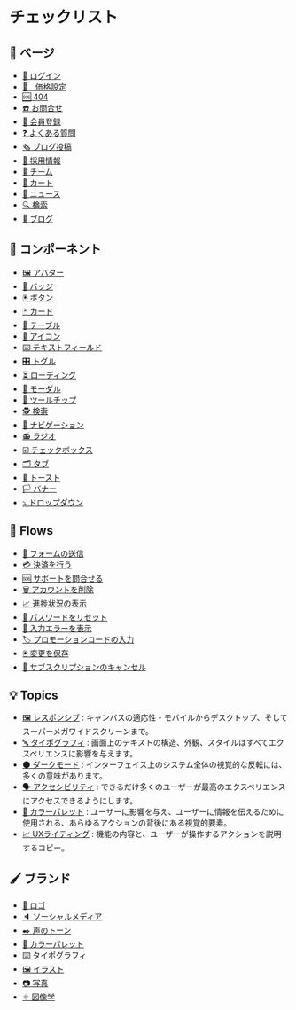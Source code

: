 # チェックリスト

## 📃 ページ

- [🔑 ログイン](/Pages/login.md)
- [💸　価格設定](/Pages/pricing.md)
- [🆘 404](/Pages/404.md)
- [☎️ お問合せ](/Pages/contact-us.md)
- [👋 会員登録](/Pages/contact-us.md)
- [❓ よくある質問](/Pages/contact-us.md)
- [🗞️ ブログ投稿](/Pages/contact-us.md)
- [🏢 採用情報](/Pages/careers.md)
- [🤝 チーム](/Pages/team.md)
- [🛒 カート](/Pages/cart.md)
- [📸 ニュース](/Pages/press.md)
- [🔍 検索](/Pages/search-page.md)
- [📰 ブログ](/Pages/blog.md)

## 🧱 コンポーネント

- [🖼️ アバター](/Components/avatar.md)
- [📛 バッジ](/Components/badge.md)
- [🖲️ ボタン](/Components/button.md)
- [🃏 カード](/Components/card.md)
- [📏 テーブル](/Components/table.md)
- [🌠 アイコン](/Components/icon.md)
- [⌨️ テキストフィールド](/Components/text_field.md)
- [🎛️ トグル](/Components/toggle.md)
- [⏳ ローディング](/Components/loading.md)
- [🎉 モーダル](/Components/modal.md)
- [🔨 ツールチップ](/Components/tooltip.md)
- [🕵️ 検索](/Components/search.md)
- [🧭 ナビゲーション](/Components/navigation.md)
- [📻 ラジオ](/Components/radio.md)
- [☑️ チェックボックス](/Components/checkbox.md)
- [🗂 タブ](/Components/tabs.md)
- [🍞 トースト](/Components/toast.md)
- [🏳️ バナー](/Components/banner.md)
- [⤵️ ドロップダウン](/Components/dropdown.md)

## 🌊 Flows

- [📨 フォームの送信](/Flows/submitting-a-form.md)
- [💳 決済を行う](/Flows/making-a-payment.md)
- [🆘 サポートを問合せる](/Flows/contacting-support.md)
- [🗑️ アカウントを削除](/Flows/deleting-account.md)
- [📈 進捗状況の表示](/Flows/showing-progress.md)
- [🤫 パスワードをリセット](/Flows/resetting-password.md)
- [🚨 入力エラーを表示](/Flows/showing-an-error.md)
- [🏷️ プロモーションコードの入力](/Flows/enter-promo-code.md)
- [🖲️ 変更を保存](/Flows/savings-changes.md)
- [🛑 サブスクリプションのキャンセル](/Flows/canceling-subscription.md)

## 💡 Topics

- [🖼️ レスポンシブ](/Topics/responsiveness.md) : キャンバスの適応性 - モバイルからデスクトップ、そしてスーパーメガワイドスクリーンまで。
- [🔤 タイポグラフィ](/Topics/typography.md) : 画面上のテキストの構造、外観、スタイルはすべてエクスペリエンスに影響を与えます。
- [🌑 ダークモード](/Topics/dark-mode.md) : インターフェイス上のシステム全体の視覚的な反転には、多くの意味があります。
- [🗣️ アクセシビリティ](/Topics/accessibility.md) : できるだけ多くのユーザーが最高のエクスペリエンスにアクセスできるようにします。
- [🎨 カラーパレット](/Topics/colors.md) : ユーザーに影響を与え、ユーザーに情報を伝えるために使用される、あらゆるアクションの背後にある視覚的要素。
- [📈 UXライティング](/Topics/ux-writing.md) : 機能の内容と、ユーザーが操作するアクションを説明するコピー。

## 🖌️ ブランド

- [💠 ロゴ](/Brand/logo.md)
- [🔈 ソーシャルメディア](/Brand/social-media.md)
- [✒️ 声のトーン](/Brand/tone_of_voice.md)
- [🎨 カラーパレット](/Brand/color_palette.md)
- [⌨️ タイポグラフィ](/Brand/typography.md)
- [🖼️ イラスト](/Brand/illustration.md)
- [📷 写真](/Brand/photography.md)
- [⚛️ 図像学](/Brand/iconography.md)

